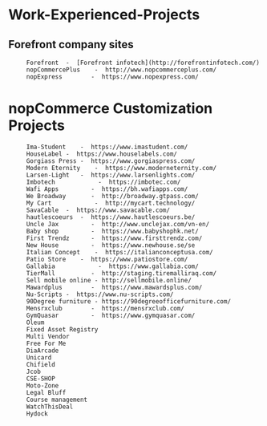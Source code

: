 # Work-Experienced-Projects

## Forefront company sites
         
         Forefront	-  [Forefront infotech](http://forefrontinfotech.com/)
         nopCommercePlus	-  http://www.nopcommerceplus.com/
         nopExpress        -  https://www.nopexpress.com/

# nopCommerce Customization Projects

         Ima-Student	-  https://www.imastudent.com/
         HouseLabel	-  https://www.houselabels.com/
         Gorgiass Press	-  https://www.gorgiaspress.com/
         Modern Eternity	-  https://www.moderneternity.com/
         Larsen-Light	-  https://www.larsenlights.com/
         Imbotech	         -  https://imbotec.com/
         Wafi Apps         -  https://bh.wafiapps.com/
         We Broadway       -  http://broadway.gtpass.com/
         My Cart         	-  http://mycart.technology/
         SavaCable	-  https://www.savacable.com/
         hautlescoeurs	-  https://www.hautlescoeurs.be/
         Uncle Jax         -  http://www.unclejax.com/vn-en/
         Baby shop         -  https://www.babyshophk.net/
         First Trendz      -  https://www.firsttrendz.com/
         New House         -  https://www.newhouse.se/se
         Italian Concept	-  https://italianconceptusa.com/
         Patio Store	-  https://www.patiostore.com/
         Gallabia	         -  https://www.gallabia.com/
         TierMall          -  http://staging.tiremalliraq.com/
         Sell mobile online - http://sellmobile.online/
         Mawardplus        -  https://www.mawardsplus.com/
         Nu-Scripts	-  https://www.nu-scripts.com/
         90Degree furniture - https://90degreeofficefurniture.com/
         Mensrxclub        -  https://mensrxclub.com/
         GymQuasar         -  https://www.gymquasar.com/ 
         Oleum	
         Fixed Asset Registry	
         Multi Vendor	
         Free For Me	
         DiaArcade 	
         Unicard  	
         Chifield	
         Jcob 	
         CSE-SHOP	
         Moto-Zone	
         Legal Bluff	
         Course management	
         WatchThisDeal		
         Hydock	
         	
